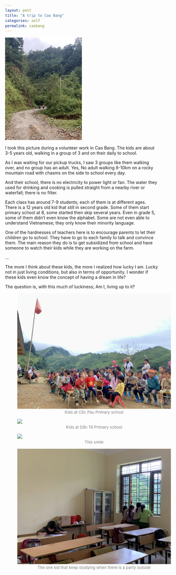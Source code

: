 ```yaml
---
layout: post
title: "A trip to Cao Bang"
categories: self
permalink: caobang
---
```

<img src="/assets/img/posts/walking_kids.jpeg" class="img-center" style="width:50%"/>

I took this picture during a volunteer work in Cao Bang. The kids are about 3-5 years old, walking in a group of 3 and on their daily to school. 

As I was waiting for our pickup trucks, I saw 3 groups like them walking over, and no group has an adult. 
Yes, No adult walking 8-10km on a rocky mountain road with chasms on the side to school every day.

And their school, there is no electricity to power light or fan. 
The water they used for drinking and cooking is pulled straight from a nearby river or waterfall; there is no filter.


Each class has around 7-9 students; each of them is at different ages. 
There is a 12 years old kid that still in second grade. Some of them start primary school at 8, some started then skip several years. 
Even in grade 5, some of them didn’t even know the alphabet. 
Some are not even able to understand Vietnamese; they only know their minority language.

One of the hardnesses of teachers here is to encourage parents to let their children go to school. 
They have to go to each family to talk and convince them.
The main reason they do is to get subsidized from school and have someone to watch their kids while they are working on the farm.

…

The more I think about these kids, the more I realized how lucky I am. 
Lucky not in just living conditions, but also in terms of opportunity. 
I wonder if these kids even know the concept of having a dream in life?

The question is, with this much of luckiness; Am I, living up to it?

<figure style="width:100%" class="img-center">
    <img src="/assets/img/posts/kids_at_coc_pau.jpeg" />
    <figcaption style='text-align:center; font-size:13px; color:gray;'>Kids at Cốc Pàu Primary school</figcaption>
</figure>

<figure style="width:100%" class="img-center">
    <img src="/assets/img/posts/kids_at_dan_to.jpg" />
    <figcaption style='text-align:center; font-size:13px; color:gray;'>Kids at Dẩn Tờ Primary school</figcaption>
</figure>

<figure style="width:100%" class="img-center">
    <img src="/assets/img/posts/smiling_kid.jpeg" />
    <figcaption style='text-align:center; font-size:13px; color:gray;'>This smile</figcaption>
</figure>

<figure style="width:100%" class="img-center">
    <img src="/assets/img/posts/learning_kid.jpeg" />
    <figcaption style='text-align:center; font-size:13px; color:gray;'>The one kid that keep studying when there is a party outside</figcaption>
</figure>

